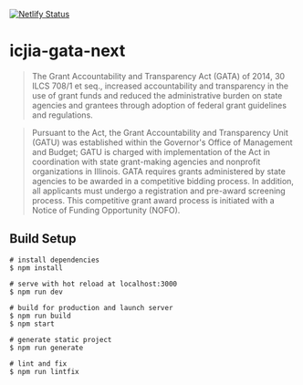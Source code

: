 [![Netlify Status](https://api.netlify.com/api/v1/badges/c3af0cba-2b61-44b7-bdb1-d0f6138ccf5b/deploy-status)](https://app.netlify.com/sites/hungry-franklin-9307b6/deploys)

# icjia-gata-next

> The Grant Accountability and Transparency Act (GATA) of 2014, 30 ILCS 708/1 et seq., increased accountability and transparency in the use of grant funds and reduced the administrative burden on state agencies and grantees through adoption of federal grant guidelines and regulations.

> Pursuant to the Act, the Grant Accountability and Transparency Unit (GATU) was established within the Governor's Office of Management and Budget; GATU is charged with implementation of the Act in coordination with state grant-making agencies and nonprofit organizations in Illinois. GATA requires grants administered by state agencies to be awarded in a competitive bidding process. In addition, all applicants must undergo a registration and pre-award screening process. This competitive grant award process is initiated with a Notice of Funding Opportunity (NOFO).

## Build Setup

```
# install dependencies
$ npm install

# serve with hot reload at localhost:3000
$ npm run dev

# build for production and launch server
$ npm run build
$ npm start

# generate static project
$ npm run generate

# lint and fix
$ npm run lintfix
```
